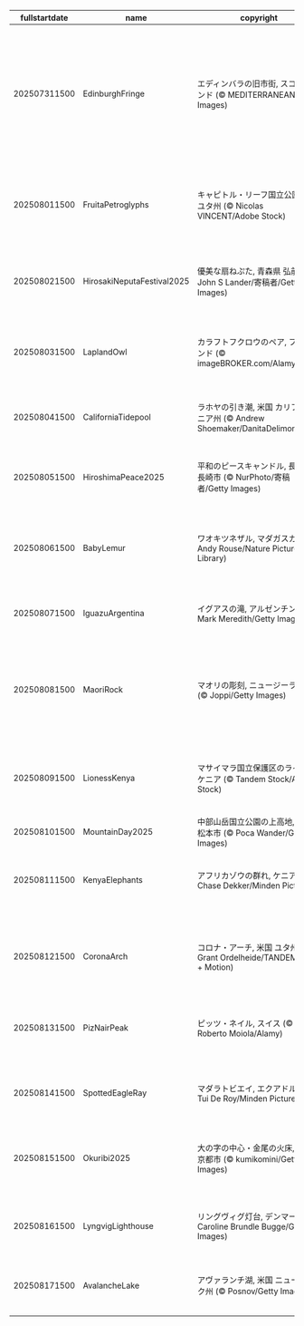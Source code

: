 |fullstartdate|name|copyright|title|image|
|--|--|--|--|--|
202507311500|EdinburghFringe|エディンバラの旧市街, スコットランド (© MEDITERRANEAN/Getty Images)|今日からエディンバラ・フェスティバル・フリンジ|![](/ja-JP/2025/08/202507311500EdinburghFringe.jpg)|
202508011500|FruitaPetroglyphs|キャピトル・リーフ国立公園, 米国 ユタ州 (© Nicolas VINCENT/Adobe Stock)|先住民の描いた神秘的な岩絵|![](/ja-JP/2025/08/202508011500FruitaPetroglyphs.jpg)|
202508021500|HirosakiNeputaFestival2025|優美な扇ねぷた, 青森県 弘前市 (© John S Lander/寄稿者/Getty Images)|弘前ねぷたまつり開催中|![](/ja-JP/2025/08/202508021500HirosakiNeputaFestival2025.jpg)|
202508031500|LaplandOwl|カラフトフクロウのペア, フィンランド (© imageBROKER.com/Alamy)|今日は国際フクロウの日|![](/ja-JP/2025/08/202508031500LaplandOwl.jpg)|
202508041500|CaliforniaTidepool|ラホヤの引き潮, 米国 カリフォルニア州 (© Andrew Shoemaker/DanitaDelimont.com)|岩場の小さな潮だまり|![](/ja-JP/2025/08/202508041500CaliforniaTidepool.jpg)|
202508051500|HiroshimaPeace2025|平和のピースキャンドル, 長崎県 長崎市 (© NurPhoto/寄稿者/Getty Images)|今日は広島平和記念日|![](/ja-JP/2025/08/202508051500HiroshimaPeace2025.jpg)|
202508061500|BabyLemur|ワオキツネザル, マダガスカル (© Andy Rouse/Nature Picture Library)|しましまの長い尾を誇るサル|![](/ja-JP/2025/08/202508061500BabyLemur.jpg)|
202508071500|IguazuArgentina|イグアスの滝, アルゼンチン (© Mark Meredith/Getty Images)|世界最大級の滝群|![](/ja-JP/2025/08/202508071500IguazuArgentina.jpg)|
202508081500|MaoriRock|マオリの彫刻, ニュージーランド (© Joppi/Getty Images)|今日は「世界の先住民の国際デー」|![](/ja-JP/2025/08/202508081500MaoriRock.jpg)|
202508091500|LionessKenya|マサイマラ国立保護区のライオン, ケニア (© Tandem Stock/Adobe Stock)|今日は世界ライオンの日|![](/ja-JP/2025/08/202508091500LionessKenya.jpg)|
202508101500|MountainDay2025|中部山岳国立公園の上高地, 長野県 松本市 (© Poca Wander/Getty Images)|今日は山の日|![](/ja-JP/2025/08/202508101500MountainDay2025.jpg)|
202508111500|KenyaElephants|アフリカゾウの群れ, ケニア (© Chase Dekker/Minden Pictures)|今日は世界ゾウの日|![](/ja-JP/2025/08/202508111500KenyaElephants.jpg)|
202508121500|CoronaArch|コロナ・アーチ, 米国 ユタ州 (© Grant Ordelheide/TANDEM Stills + Motion)|岩のアーチからぶら下がる冒険者|![](/ja-JP/2025/08/202508121500CoronaArch.jpg)|
202508131500|PizNairPeak|ピッツ・ネイル, スイス (© Roberto Moiola/Alamy)|アルプスの名峰|![](/ja-JP/2025/08/202508131500PizNairPeak.jpg)|
202508141500|SpottedEagleRay|マダラトビエイ, エクアドル (© Tui De Roy/Minden Pictures)|羽ばたくように泳ぐ美しい魚|![](/ja-JP/2025/08/202508141500SpottedEagleRay.jpg)|
202508151500|Okuribi2025|大の字の中心・金尾の火床, 京都府 京都市 (© kumikomini/Getty Images)|今日は五山送り火|![](/ja-JP/2025/08/202508151500Okuribi2025.jpg)|
||||![](/ja-JP/2025/08/.jpg)|
202508161500|LyngvigLighthouse|リングヴィグ灯台, デンマーク (© Caroline Brundle Bugge/Getty Images)|砂丘に立つ白亜の灯台|![](/ja-JP/2025/08/202508161500LyngvigLighthouse.jpg)|
202508171500|AvalancheLake|アヴァランチ湖, 米国 ニューヨーク州 (© Posnov/Getty Images)|緑に包まれた高山湖|![](/ja-JP/2025/08/202508171500AvalancheLake.jpg)|
